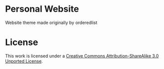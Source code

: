 # Personal Website

Website theme made originally by orderedlist

# License

This work is licensed under a [Creative Commons Attribution-ShareAlike 3.0 Unported License](http://creativecommons.org/licenses/by-sa/3.0/).


